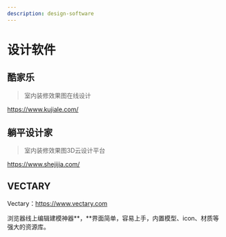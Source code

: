 ```yaml
---
description: design-software
---
```


# 设计软件

## 酷家乐

> 室内装修效果图在线设计

https://www.kujiale.com/

## 躺平设计家

> 室内装修效果图3D云设计平台

https://www.shejijia.com/

## VECTARY

Vectary：https://www.vectary.com

浏览器线上编辑建模神器**，**界面简单，容易上手，内置模型、icon、材质等强大的资源库。
